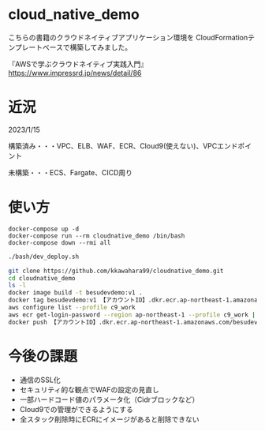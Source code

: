 # cloud_native_demo
こちらの書籍のクラウドネイティブアプリケーション環境を
CloudFormationテンプレートベースで構築してみました。

『AWSで学ぶクラウドネイティブ実践入門』
https://www.impressrd.jp/news/detail/86

# 近況
2023/1/15

構築済み・・・VPC、ELB、WAF、ECR、Cloud9(使えない)、VPCエンドポイント

未構築・・・ECS、Fargate、CICD周り

# 使い方

```
docker-compose up -d
docker-compose run --rm cloudnative_demo /bin/bash
docker-compose down --rmi all
```

```bash
./bash/dev_deploy.sh
```

```bash
git clone https://github.com/kkawahara99/cloudnative_demo.git
cd cloudnative_demo
ls -l
docker image build -t besudevdemo:v1 .
docker tag besudevdemo:v1 【アカウントID】.dkr.ecr.ap-northeast-1.amazonaws.com/besudevdemo:v1
aws configure list --profile c9_work
aws ecr get-login-password --region ap-northeast-1 --profile c9_work | docker login --username AWS --password-stdin 【アカウントID】.dkr.ecr.ap-northeast-1.amazonaws.com
docker push 【アカウントID】.dkr.ecr.ap-northeast-1.amazonaws.com/besudevdemo:v1
```
# 今後の課題
- 通信のSSL化
- セキュリティ的な観点でWAFの設定の見直し
- 一部ハードコード値のパラメータ化（Cidrブロックなど）
- Cloud9での管理ができるようにする
- 全スタック削除時にECRにイメージがあると削除できない
